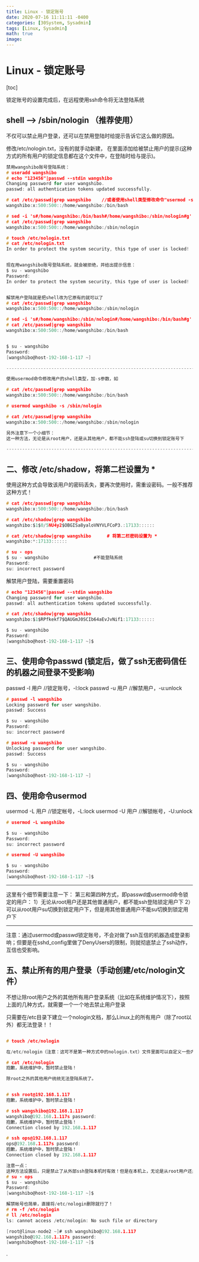 ```yaml
---
title: Linux - 锁定账号
date: 2020-07-16 11:11:11 -0400
categories: [30System, Sysadmin]
tags: [Linux, Sysadmin]
math: true
image:
---
```


# Linux - 锁定账号

[toc]

锁定账号的设置完成后，在远程使用ssh命令将无法登陆系统

## shell --> /sbin/nologin  （推荐使用）

不仅可以禁止用户登录，还可以在禁用登陆时给提示告诉它这么做的原因。

修改/etc/nologin.txt，没有的就手动新建，
在里面添加给被禁止用户的提示(这种方式的所有用户的锁定信息都在这个文件中，在登陆时给与提示)。

```c
禁用wangshibo账号登陆系统：
# useradd wangshibo
# echo "123456"|passwd --stdin wangshibo
Changing password for user wangshibo.
passwd: all authentication tokens updated successfully.

# cat /etc/passwd|grep wangshibo    //或者使用shell类型修改命令"usermod -s /sbin/nologin wangshibo"
wangshibo:x:500:500::/home/wangshibo:/bin/bash

# sed -i 's#/home/wangshibo:/bin/bash#/home/wangshibo:/sbin/nologin#g' /etc/passwd
# cat /etc/passwd|grep wangshibo
wangshibo:x:500:500::/home/wangshibo:/sbin/nologin

# touch /etc/nologin.txt
# cat /etc/nologin.txt
In order to protect the system security, this type of user is locked!


现在用wangshibo账号登陆系统，就会被拒绝，并给出提示信息：
$ su - wangshibo
Password:
In order to protect the system security, this type of user is locked!


解禁用户登陆就是把shell改为它原有的就可以了
# cat /etc/passwd|grep wangshibo
wangshibo:x:500:500::/home/wangshibo:/sbin/nologin

# sed -i 's#/home/wangshibo:/sbin/nologin#/home/wangshibo:/bin/bash#g' /etc/passwd
# cat /etc/passwd|grep wangshibo
wangshibo:x:500:500::/home/wangshibo:/bin/bash


$ su - wangshibo
Password:
[wangshibo@host-192-168-1-117 ~]

---------------------------------------------------------------------------------------

使用usermod命令修改用户的shell类型，加-s参数，如

# cat /etc/passwd|grep wangshibo
wangshibo:x:500:500::/home/wangshibo:/bin/bash

# usermod wangshibo -s /sbin/nologin

# cat /etc/passwd|grep wangshibo
wangshibo:x:500:500::/home/wangshibo:/sbin/nologin

另外注意下一个小细节：
这一种方法，无论是从root用户，还是从其他用户，都不能ssh登陆或su切换到锁定账号下

---------------------------------------------------------------------------------------
```


## 二、修改 /etc/shadow，将第二栏设置为 *

使用这种方式会导致该用户的密码丢失，要再次使用时，需重设密码。一般不推荐这种方式！

```c
# cat /etc/passwd|grep wangshibo
wangshibo:x:500:500::/home/wangshibo:/bin/bash

# cat /etc/shadow|grep wangshibo
wangshibo:$1$0/5NU4y2$OBGISa8yaloVNYVLFCoP3.:17133::::::

# cat /etc/shadow|grep wangshibo      # 将第二栏密码设置为 *
wangshibo:*:17133::::::

# su - ops
$ su - wangshibo                 #不能登陆系统
Password:
su: incorrect password
```

解禁用户登陆，需要重置密码

```c
# echo "123456"|passwd --stdin wangshibo
Changing password for user wangshibo.
passwd: all authentication tokens updated successfully.

# cat /etc/shadow|grep wangshibo
wangshibo:$1$RPfkekf7$QAUGmJ0SCIb64aEvJvNif1:17133::::::

$ su - wangshibo
Password:
[wangshibo@host-192-168-1-117 ~]$
```


## 三、使用命令passwd     (锁定后，做了ssh无密码信任的机器之间登录不受影响)

passwd -l 用户          //锁定账号，-l:lock
passwd -u 用户          //解禁用户，-u:unlock

```c
# passwd -l wangshibo
Locking password for user wangshibo.
passwd: Success

$ su - wangshibo
Password:
su: incorrect password

# passwd -u wangshibo
Unlocking password for user wangshibo.
passwd: Success

$ su - wangshibo
Password:
[wangshibo@host-192-168-1-117 ~]
```


## 四、使用命令usermod

usermod -L 用户         //锁定帐号，-L:lock
usermod -U 用户        //解锁帐号，-U:unlock

```c
# usermod -L wangshibo

$ su - wangshibo
Password:
su: incorrect password

# usermod -U wangshibo

$ su - wangshibo
Password:
[wangshibo@host-192-168-1-117 ~]$
```

---------------------------------------------------------------------------------------

这里有个细节需要注意一下：
第三和第四种方式，即passwd或usermod命令锁定的用户：
1）无论从root用户还是其他普通用户，都不能ssh登陆锁定用户下
2）可以从root用户su切换到锁定用户下，但是用其他普通用户不能su切换到锁定用户下

---------------------------------------------------------------------------------------

注意：通过usermod或passwd锁定账号，不会对做了ssh互信的机器造成登录影响；但要是在sshd_config里做了DenyUsers的限制，则就彻底禁止了ssh动作，互信也受影响。


## 五、禁止所有的用户登录（手动创建/etc/nologin文件）
不想让除root用户之外的其他所有用户登录系统（比如在系统维护情况下），按照上面的几种方式，就需要一个一个地去禁止用户登录

只需要在/etc目录下建立一个nologin文档，那么Linux上的所有用户（除了root以外）都无法登录！！

```c

# touch /etc/nologin

在/etc/nologin（注意：这可不是第一种方式中的nologin.txt）文件里面可以自定义一些内容，告诉用户为何无法登录。

# cat /etc/nologin
抱歉，系统维护中，暂时禁止登陆！

除root之外的其他用户统统无法登陆系统了。


# ssh root@192.168.1.117
抱歉，系统维护中，暂时禁止登陆！

# ssh wangshibo@192.168.1.117
wangshibo@192.168.1.117s password:
抱歉，系统维护中，暂时禁止登陆！
Connection closed by 192.168.1.117

# ssh ops@192.168.1.117
ops@192.168.1.117s password:
抱歉，系统维护中，暂时禁止登陆！
Connection closed by 192.168.1.117

注意一点：
这种方法设置后，只是禁止了从外部ssh登陆本机时有效！但是在本机上，无论是从root用户还是其他普通用户使用su命令切换到锁定用户下都不受影响。
# su - ops
$ su - wangshibo
Password:
[wangshibo@host-192-168-1-117 ~]$

解禁帐号也简单，直接将/etc/nologin删除就行了！
# rm -f /etc/nologin
# ll /etc/nologin
ls: cannot access /etc/nologin: No such file or directory

[root@linux-node2 ~]# ssh wangshibo@192.168.1.117
wangshibo@192.168.1.117s password:
[wangshibo@host-192-168-1-117 ~]$
```








.
